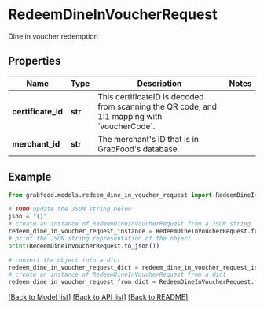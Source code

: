 # RedeemDineInVoucherRequest

Dine in voucher redemption 

## Properties

Name | Type | Description | Notes
------------ | ------------- | ------------- | -------------
**certificate_id** | **str** | This certificateID is decoded from scanning the QR code, and 1:1 mapping with &#x60;voucherCode&#x60;. | 
**merchant_id** | **str** | The merchant&#39;s ID that is in GrabFood&#39;s database. | 

## Example

```python
from grabfood.models.redeem_dine_in_voucher_request import RedeemDineInVoucherRequest

# TODO update the JSON string below
json = "{}"
# create an instance of RedeemDineInVoucherRequest from a JSON string
redeem_dine_in_voucher_request_instance = RedeemDineInVoucherRequest.from_json(json)
# print the JSON string representation of the object
print(RedeemDineInVoucherRequest.to_json())

# convert the object into a dict
redeem_dine_in_voucher_request_dict = redeem_dine_in_voucher_request_instance.to_dict()
# create an instance of RedeemDineInVoucherRequest from a dict
redeem_dine_in_voucher_request_from_dict = RedeemDineInVoucherRequest.from_dict(redeem_dine_in_voucher_request_dict)
```
[[Back to Model list]](../README.md#documentation-for-models) [[Back to API list]](../README.md#documentation-for-api-endpoints) [[Back to README]](../README.md)


